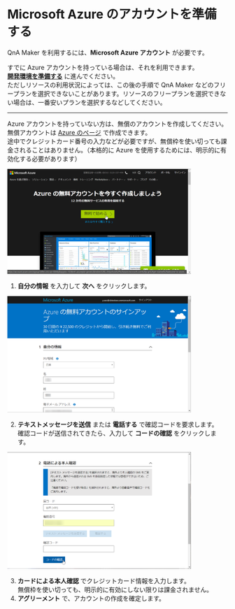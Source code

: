 # Microsoft Azure のアカウントを準備する

QnA Maker を利用するには、**Microsoft Azure アカウント** が必要です。

すでに Azure アカウントを持っている場合は、それを利用できます。  
[**開発環境を準備する**](02_DevelopEnv.md) に進んでください。  
ただしリソースの利用状況によっては、この後の手順で QnA Maker などのフリープランを選択できないことがあります。リソースのフリープランを選択できない場合は、一番安いプランを選択するなどしてください。

---
Azure アカウントを持っていない方は、無償のアカウントを作成してください。
無償アカウントは [Azure のページ](https://azure.microsoft.com/ja-jp/free/) で作成できます。  
途中でクレジットカード番号の入力などが必要ですが、無償枠を使い切っても課金されることはありません。（本格的に Azure を使用するためには、明示的に有効化する必要があります）

<img src="Assets/Images/azure_freeaccount.png" width="420px" />

1. **自分の情報** を入力して **次へ** をクリックします。  
  <img src="Assets/Images/azure_signup_info.png" width="420px" />

2. **テキストメッセージを送信** または **電話する** で確認コードを要求します。  
確認コードが送信されてきたら、入力して **コードの確認** をクリックします。  
<img src="Assets/Images/azure_signup_smsconfirm.png" width="420px" />

3. **カードによる本人確認** でクレジットカード情報を入力します。  
無償枠を使い切っても、明示的に有効にしない限りは課金されません。
4. **アグリーメント** で、アカウントの作成を確定します。